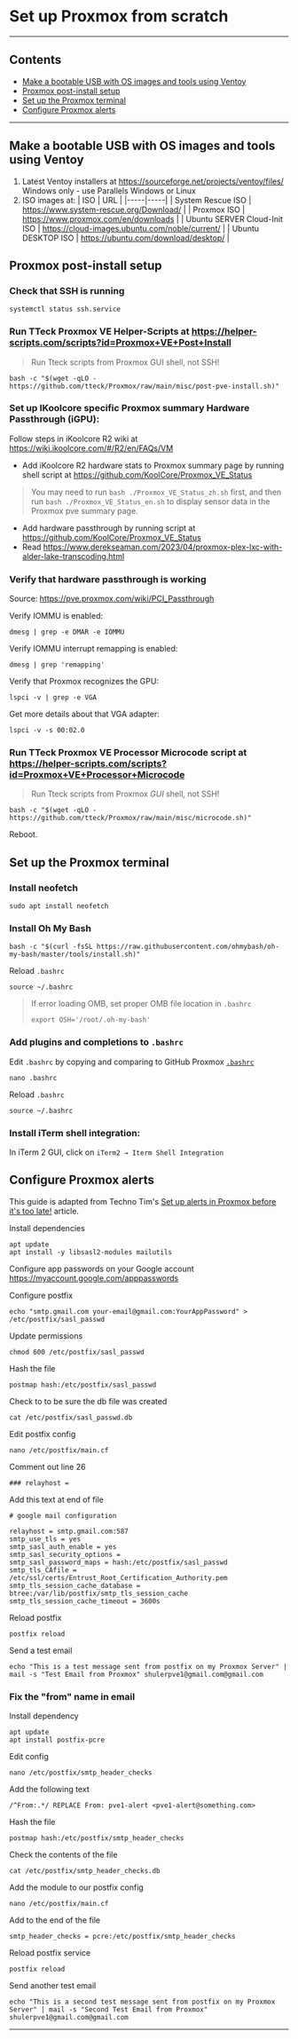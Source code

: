 # Set up Proxmox from scratch
----
## Contents
  - [Make a bootable USB with OS images and tools using Ventoy](#make-a-bootable-usb-with-os-images-and-tools-using-ventoy)
  - [Proxmox post-install setup](#proxmox-post-install-setup)
  - [Set up the Proxmox terminal](#set-up-the-proxmox-terminal)
  - [Configure Proxmox alerts](#configure-proxmox-alerts)
----
## Make a bootable USB with OS images and tools using Ventoy
1. Latest Ventoy installers at https://sourceforge.net/projects/ventoy/files/ Windows only - use Parallels Windows or Linux
2. ISO images at:
   | ISO | URL |
   |-----|-----|
   | System Rescue ISO | https://www.system-rescue.org/Download/ |
   | Proxmox ISO | https://www.proxmox.com/en/downloads |
   | Ubuntu SERVER Cloud-Init ISO | https://cloud-images.ubuntu.com/noble/current/ |
   | Ubuntu DESKTOP ISO | https://ubuntu.com/download/desktop/ |

## Proxmox post-install setup
### Check that SSH is running
```shell-script
systemctl status ssh.service
```
### Run TTeck Proxmox VE Helper-Scripts at https://helper-scripts.com/scripts?id=Proxmox+VE+Post+Install
> Run Tteck scripts from Proxmox GUI shell, not SSH!
```shell-script
bash -c "$(wget -qLO - https://github.com/tteck/Proxmox/raw/main/misc/post-pve-install.sh)"
```
### Set up IKoolcore specific Proxmox summary Hardware Passthrough (iGPU):
Follow steps in iKoolcore R2 wiki at https://wiki.ikoolcore.com/#/R2/en/FAQs/VM
- Add iKoolcore R2 hardware stats to Proxmox summary page by running shell script at https://github.com/KoolCore/Proxmox_VE_Status
> You may need to run `bash ./Proxmox_VE_Status_zh.sh` first, and then run `bash ./Proxmox_VE_Status_en.sh` to display sensor data in the Proxmox pve summary page.
- Add hardware passthrough by running script at https://github.com/KoolCore/Proxmox_VE_Status
- Read https://www.derekseaman.com/2023/04/proxmox-plex-lxc-with-alder-lake-transcoding.html
### Verify that hardware passthrough is working
Source: https://pve.proxmox.com/wiki/PCI_Passthrough

Verify IOMMU is enabled:
```shell-script
dmesg | grep -e DMAR -e IOMMU
```

Verify IOMMU interrupt remapping is enabled:
```shell-script
dmesg | grep 'remapping'
```

Verify that Proxmox recognizes the GPU:
```shell-script
lspci -v | grep -e VGA
```

Get more details about that VGA adapter:
```shell-script
lspci -v -s 00:02.0
```

### Run TTeck Proxmox VE Processor Microcode script at https://helper-scripts.com/scripts?id=Proxmox+VE+Processor+Microcode
> Run Tteck scripts from Proxmox *GUI* shell, not SSH!
```shell-script
bash -c "$(wget -qLO - https://github.com/tteck/Proxmox/raw/main/misc/microcode.sh)"
```
Reboot.

## Set up the Proxmox terminal
### Install neofetch
```shell
sudo apt install neofetch
```
### Install Oh My Bash
```shell
bash -c "$(curl -fsSL https://raw.githubusercontent.com/ohmybash/oh-my-bash/master/tools/install.sh)"
```
Reload `.bashrc`
```shell
source ~/.bashrc
```
> If error loading OMB, set proper OMB file location in `.bashrc`
> ```shell
> export OSH='/root/.oh-my-bash'
> ```
### Add plugins and completions to `.bashrc`
Edit `.bashrc` by copying and comparing to GitHub Proxmox [`.bashrc`](/Proxmox%20files/.bashrc)
```shell
nano .bashrc
```
Reload `.bashrc`
```shell
source ~/.bashrc
```

### Install iTerm shell integration:
In iTerm 2 GUI, click on `iTerm2 → Iterm Shell Integration`

## Configure Proxmox alerts
This guide is adapted from Techno Tim's [Set up alerts in Proxmox before it's too late!](https://technotim.live/posts/proxmox-alerts/) article.

Install dependencies
```shell
apt update
apt install -y libsasl2-modules mailutils
```
Configure app passwords on your Google account
https://myaccount.google.com/apppasswords

Configure postfix
```shell
echo "smtp.gmail.com your-email@gmail.com:YourAppPassword" > /etc/postfix/sasl_passwd
```
Update permissions
```shell
chmod 600 /etc/postfix/sasl_passwd
```
Hash the file

```shell
postmap hash:/etc/postfix/sasl_passwd
```
Check to to be sure the db file was created

```shell
cat /etc/postfix/sasl_passwd.db
```
Edit postfix config

```shell
nano /etc/postfix/main.cf
```
Comment out line 26
```shell
### relayhost =
```
Add this text at end of file
```shell
# google mail configuration

relayhost = smtp.gmail.com:587
smtp_use_tls = yes
smtp_sasl_auth_enable = yes
smtp_sasl_security_options =
smtp_sasl_password_maps = hash:/etc/postfix/sasl_passwd
smtp_tls_CAfile = /etc/ssl/certs/Entrust_Root_Certification_Authority.pem
smtp_tls_session_cache_database = btree:/var/lib/postfix/smtp_tls_session_cache
smtp_tls_session_cache_timeout = 3600s
```
Reload postfix
```shell
postfix reload
```
Send a test email
```shell
echo "This is a test message sent from postfix on my Proxmox Server" | mail -s "Test Email from Proxmox" shulerpve1@gmail.com@gmail.com
```
### Fix the "from" name in email

Install dependency
```shell
apt update
apt install postfix-pcre
```
Edit config
```shell
nano /etc/postfix/smtp_header_checks
```
Add the following text
```shell
/^From:.*/ REPLACE From: pve1-alert <pve1-alert@something.com>
```
Hash the file
```shell
postmap hash:/etc/postfix/smtp_header_checks
```
Check the contents of the file
```shell
cat /etc/postfix/smtp_header_checks.db
```
Add the module to our postfix config
```shell
nano /etc/postfix/main.cf
```
Add to the end of the file
```shell
smtp_header_checks = pcre:/etc/postfix/smtp_header_checks
```
Reload postfix service
```shell
postfix reload
```
Send another  test email
```shell
echo "This is a second test message sent from postfix on my Proxmox Server" | mail -s "Second Test Email from Proxmox" shulerpve1@gmail.com@gmail.com
```
---------------
